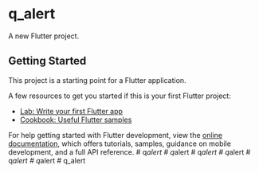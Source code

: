 # q_alert

A new Flutter project.

## Getting Started

This project is a starting point for a Flutter application.

A few resources to get you started if this is your first Flutter project:

- [Lab: Write your first Flutter app](https://docs.flutter.dev/get-started/codelab)
- [Cookbook: Useful Flutter samples](https://docs.flutter.dev/cookbook)

For help getting started with Flutter development, view the
[online documentation](https://docs.flutter.dev/), which offers tutorials,
samples, guidance on mobile development, and a full API reference.
#   q _ a l e r t  
 #   q _ a l e r t  
 #   q _ a l e r t  
 #   q _ a l e r t  
 #   q _ a l e r t  
 #   q _ a l e r t  
 #   q _ a l e r t  
 